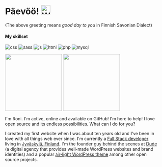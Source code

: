 # Päevöö! <img src="https://user-images.githubusercontent.com/1534150/172605845-b63b82dc-cbff-46f1-b4b0-41c7db605ce8.gif" width="30" alt="Waving hand animation">

(The above greeting means <i>good day to you</i> in Finnish Savonian Dialect)<br>

#### My skillset

![css](https://img.shields.io/badge/CSS-239120?&style=for-the-badge&logo=css3&logoColor=white) ![sass](https://img.shields.io/badge/Sass-CC6699?style=for-the-badge&logo=sass&logoColor=white) ![js](https://img.shields.io/badge/JavaScript-F7DF1E?style=for-the-badge&logo=javascript&logoColor=black) ![html](https://img.shields.io/badge/HTML5-E34F26?style=for-the-badge&logo=html5&logoColor=white) ![php](https://img.shields.io/badge/PHP-777BB4?style=for-the-badge&logo=php&logoColor=white) ![mysql](https://img.shields.io/badge/MySQL-00000F?style=for-the-badge&logo=mysql&logoColor=white)

<img src="https://github-readme-stats.vercel.app/api/top-langs/?username=ronilaukkarinen&theme=dracula&hide_border=true&langs_count=8&layout=compact" height="185px"> <img src="https://github-readme-stats.vercel.app/api/wakatime?username=rolle&custom_title=Coding%20this%20week&theme=dracula&layout=compact&langs_count=8&hide_border=true" height="185px">

I'm Roni. I'm active, online and available on GitHub! I'm here to help! I love open source and its endless possibilities. What can I do for you?

I created my first website when I was about ten years old and I've been in love with all things web ever since. I'm currently a [Full Stack developer](https://twitter.com/rolle/status/1300716606788702208) living in [Jyväskylä, Finland](https://visitjyvaskyla.fi/en). I'm the founder guy behind the scenes at [Dude](https://www.dude.fi) (a digital agency that provides well-made WordPress websites and brand identities) and a popular [air-light WordPress theme](https://github.com/digitoimistodude/air-light) among other open source projects.
